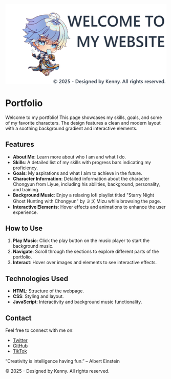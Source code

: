 ![Alt text](assets/BANNER.png)
# Portfolio

Welcome to my portfolio! This page showcases my skills, goals, and some of my favorite characters. The design features a clean and modern layout with a soothing background gradient and interactive elements.

## Features

- **About Me**: Learn more about who I am and what I do.
- **Skills**: A detailed list of my skills with progress bars indicating my proficiency.
- **Goals**: My aspirations and what I aim to achieve in the future.
- **Character Information**: Detailed information about the character Chongyun from Liyue, including his abilities, background, personality, and training.
- **Background Music**: Enjoy a relaxing lofi playlist titled "Starry Night Ghost Hunting with Chongyun" by ミズ Mizu while browsing the page.
- **Interactive Elements**: Hover effects and animations to enhance the user experience.

## How to Use

1. **Play Music**: Click the play button on the music player to start the background music.
2. **Navigate**: Scroll through the sections to explore different parts of the portfolio.
3. **Interact**: Hover over images and elements to see interactive effects.

## Technologies Used

- **HTML**: Structure of the webpage.
- **CSS**: Styling and layout.
- **JavaScript**: Interactivity and background music functionality.

## Contact

Feel free to connect with me on:
- [Twitter](https://twitter.com/xdfkenny)
- [GitHub](https://github.com/xdfkenny)
- [TikTok](https://www.tiktok.com/@xdfkenny)

“Creativity is intelligence having fun.” – Albert Einstein

© 2025 - Designed by Kenny. All rights reserved.
